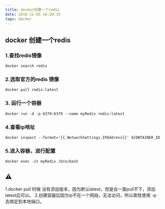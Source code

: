 ```yaml
---
title: docker创建一个redis
date: 2016-12-05 16:20:15
tags: docker
---
```


## docker 创建一个redis
### 1.查找redis镜像
```
docker search redis
```
### 2.选取官方的redis 镜像
```
docker pull redis:latest
```
### 3. 运行一个容器
```
docker run -d -p 6379:6379 --name myRedis redis:latest
```
### 4.查看ip地址
```
docker inspect --format='{{.NetworkSettings.IPAddress}}' $CONTAINER_ID
```
### 5.进入容器，进行配置
```
docker exec -it myRedis /bin/bash
```
##  ⚠️
1.docker pull 时候 没有添加版本，因为默认latest，但是会一直pull不下，添加latest后可以。
2.创建容器后因为ip不在一个网段，无法访问，所以索性使用 -p 去绑定到本地端口。